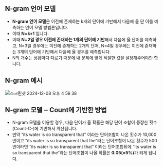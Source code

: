 ## N-gram 언어 모델
- **N-gram 언어 모델**은 이전에 존재하는 k개의 단어에 기반해서 다음에 올 단
어를 예측하는 언어 모델 방법론입니다.
- 이때 **N=k+1** 입니다.
- 이때 **N=2일 경우 이전에 존재하는 1개의 단어에 기반**해서 다음에 올 단어를 예측하고, N=3일 경우에는 이전에 존재하는 2개의 단어, N=4일 경우에는
이전에 존재하는 3개의 단어에 기반해서 다음에 올 경우를 예측합니다.
- N의 개수는 상황마다 다르기 때문에 내 문제에 맞게 적절한 값을 설정해주어야만 합니다.

## N-gram 예시 

![스크린샷 2024-12-08 오후 4 59 38](https://github.com/user-attachments/assets/3316eea7-6c24-43e0-8ad9-3f4211e7e740)


## N-gram 모델 ‒ Count에 기반한 방법

- N-gram 모델을 이용할 경우, 다음 단어가 올 확률은 해당 단어 조합이 등장한 횟수(Count-C-)에 기반해서 계산됩니다.
- 만약 “its water is so transparent that” 이라는 단어조합이 나온 횟수가 10,000번이고 ”its water is so transparent that the”라는 단어조합이 나온 횟수가 500번이라면 “its water is so transparent that” 이라는 단어조합뒤에 “its water is so transparent that the”라는 단어조합이 나올 확률은 <b>0.05(=5%)</b>가 되게 됩니다.

